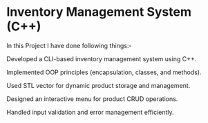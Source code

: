 # Inventory Management System (C++)

In this Project I have done following things:-

Developed a CLI-based inventory management system using C++.

Implemented OOP principles (encapsulation, classes, and methods).

Used STL vector for dynamic product storage and management.

Designed an interactive menu for product CRUD operations.

Handled input validation and error management efficiently.
